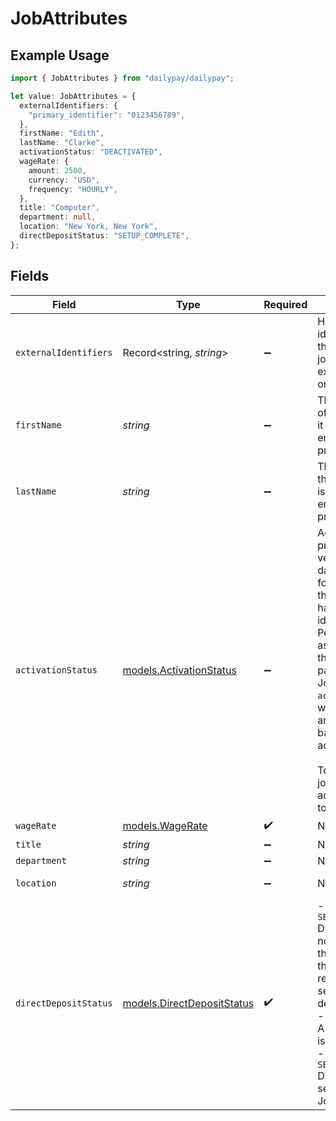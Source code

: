 # JobAttributes

## Example Usage

```typescript
import { JobAttributes } from "dailypay/dailypay";

let value: JobAttributes = {
  externalIdentifiers: {
    "primary_identifier": "0123456789",
  },
  firstName: "Edith",
  lastName: "Clarke",
  activationStatus: "DEACTIVATED",
  wageRate: {
    amount: 2500,
    currency: "USD",
    frequency: "HOURLY",
  },
  title: "Computer",
  department: null,
  location: "New York, New York",
  directDepositStatus: "SETUP_COMPLETE",
};
```

## Fields

| Field                                                                                                                                                                                                                                                                                                                             | Type                                                                                                                                                                                                                                                                                                                              | Required                                                                                                                                                                                                                                                                                                                          | Description                                                                                                                                                                                                                                                                                                                       | Example                                                                                                                                                                                                                                                                                                                           |
| --------------------------------------------------------------------------------------------------------------------------------------------------------------------------------------------------------------------------------------------------------------------------------------------------------------------------------- | --------------------------------------------------------------------------------------------------------------------------------------------------------------------------------------------------------------------------------------------------------------------------------------------------------------------------------- | --------------------------------------------------------------------------------------------------------------------------------------------------------------------------------------------------------------------------------------------------------------------------------------------------------------------------------- | --------------------------------------------------------------------------------------------------------------------------------------------------------------------------------------------------------------------------------------------------------------------------------------------------------------------------------- | --------------------------------------------------------------------------------------------------------------------------------------------------------------------------------------------------------------------------------------------------------------------------------------------------------------------------------- |
| `externalIdentifiers`                                                                                                                                                                                                                                                                                                             | Record<string, *string*>                                                                                                                                                                                                                                                                                                          | :heavy_minus_sign:                                                                                                                                                                                                                                                                                                                | Holds unique identifiers for the employee or job defined by external organizations.                                                                                                                                                                                                                                               | {<br/>"primary_identifier": "0123456789"<br/>}                                                                                                                                                                                                                                                                                    |
| `firstName`                                                                                                                                                                                                                                                                                                                       | *string*                                                                                                                                                                                                                                                                                                                          | :heavy_minus_sign:                                                                                                                                                                                                                                                                                                                | The first name of the person as it is listed in their employee profile.                                                                                                                                                                                                                                                           | Edith                                                                                                                                                                                                                                                                                                                             |
| `lastName`                                                                                                                                                                                                                                                                                                                        | *string*                                                                                                                                                                                                                                                                                                                          | :heavy_minus_sign:                                                                                                                                                                                                                                                                                                                | The last name of the person as it is listed in their employee profile.                                                                                                                                                                                                                                                            | Clarke                                                                                                                                                                                                                                                                                                                            |
| `activationStatus`                                                                                                                                                                                                                                                                                                                | [models.ActivationStatus](../models/activationstatus.md)                                                                                                                                                                                                                                                                          | :heavy_minus_sign:                                                                                                                                                                                                                                                                                                                | Activation is the process of verifying that data is available for a Job,  and that a person has verified their identity as the Person associated with the Job. Only paychecks from Jobs with `activated` status will contribute to an earnings balance account.<br/><br/>To deactivate a job, update activation_status to `DEACTIVATED`.<br/> | DEACTIVATED                                                                                                                                                                                                                                                                                                                       |
| `wageRate`                                                                                                                                                                                                                                                                                                                        | [models.WageRate](../models/wagerate.md)                                                                                                                                                                                                                                                                                          | :heavy_check_mark:                                                                                                                                                                                                                                                                                                                | N/A                                                                                                                                                                                                                                                                                                                               |                                                                                                                                                                                                                                                                                                                                   |
| `title`                                                                                                                                                                                                                                                                                                                           | *string*                                                                                                                                                                                                                                                                                                                          | :heavy_minus_sign:                                                                                                                                                                                                                                                                                                                | N/A                                                                                                                                                                                                                                                                                                                               | Computer                                                                                                                                                                                                                                                                                                                          |
| `department`                                                                                                                                                                                                                                                                                                                      | *string*                                                                                                                                                                                                                                                                                                                          | :heavy_minus_sign:                                                                                                                                                                                                                                                                                                                | N/A                                                                                                                                                                                                                                                                                                                               | <nil>                                                                                                                                                                                                                                                                                                                             |
| `location`                                                                                                                                                                                                                                                                                                                        | *string*                                                                                                                                                                                                                                                                                                                          | :heavy_minus_sign:                                                                                                                                                                                                                                                                                                                | N/A                                                                                                                                                                                                                                                                                                                               | New York, New York                                                                                                                                                                                                                                                                                                                |
| `directDepositStatus`                                                                                                                                                                                                                                                                                                             | [models.DirectDepositStatus](../models/directdepositstatus.md)                                                                                                                                                                                                                                                                    | :heavy_check_mark:                                                                                                                                                                                                                                                                                                                | - `SETUP_REQUIRED` Direct deposit is not set up for this Job. Update this resource's relationships to set up direct deposit.<br/>- `SETUP_PENDING` A system action is still pending.<br/>- `SETUP_COMPLETE` Direct deposit is set up for this Job.<br/>                                                                           | SETUP_COMPLETE                                                                                                                                                                                                                                                                                                                    |